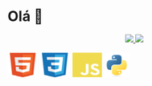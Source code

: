# Olá 👋

<div align="center">
  <a href="https://github.com/harlloncs">
  <img height="200px" src="https://github-readme-stats.vercel.app/api?username=harlloncs&show_icons=true&theme=dracula&include_all_commits=true&count_private=true"/>
  <img height="200px" src="https://github-readme-stats.vercel.app/api/top-langs/?username=harlloncs&layout=compact&langs_count=7&theme=dracula"/>
</div>

<div style="display: inline-block" align="center"><br>
  <img align="center" alt="HarllonCS-HTML" height="50" width="60" src="https://raw.githubusercontent.com/devicons/devicon/master/icons/html5/html5-original.svg">
  <img align="center" alt="HarllonCS-CSS" height="50" width="60" src="https://raw.githubusercontent.com/devicons/devicon/master/icons/css3/css3-original.svg">
  <img align="center" alt="HarllonCS-Js" height="50" width="60" src="https://raw.githubusercontent.com/devicons/devicon/master/icons/javascript/javascript-plain.svg">
  <img align="center" alt="Rafa-Python" height="50" width="50" src="https://raw.githubusercontent.com/devicons/devicon/master/icons/python/python-original.svg">
</div>
